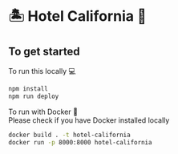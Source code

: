 # 🏝 Hotel California 🏨

## To get started

To run this locally 💻

```bash
npm install
npm run deploy
```

To run with Docker 🐳  
Please check if you have Docker installed locally

```bash
docker build . -t hotel-california
docker run -p 8000:8000 hotel-california
```


